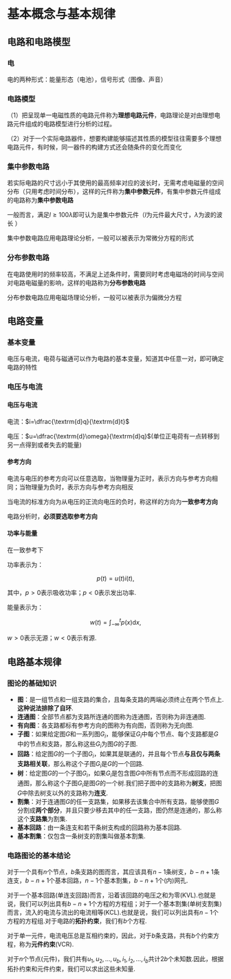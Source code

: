 # 基本概念与基本规律

## 电路和电路模型

### 电

电的两种形式：能量形态（电池），信号形式（图像、声音）

### 电路模型

（1）把呈现单一电磁性质的电路元件称为**理想电路元件**，电路理论是对由理想电路元件组成的电路模型进行分析的过程。

（2）对于一个实际电路器件，想要构建能够描述其性质的模型往往需要多个理想电路元件，有时候，同一器件的构建方式还会随条件的变化而变化

### 集中参数电路

若实际电路的尺寸远小于其使用的最高频率对应的波长时，无需考虑电磁量的空间分布（只用考虑时间分布），这样的元件称为**集中参数元件**，有集中参数元件组成的电路称为**集中参数电路**

一般而言，满足$l\geqslant 100\lambda$即可认为是集中参数元件（$l$为元件最大尺寸，$\lambda$为波的波长 ）

集中参数电路应用电路理论分析，一般可以被表示为常微分方程的形式

### 分布参数电路

在电路使用时的频率较高，不满足上述条件时，需要同时考虑电磁场的时间与空间对电路电磁量的影响，这样的电路称为**分布参数电路**

分布参数电路应用电磁场理论分析，一般可以被表示为偏微分方程

## 电路变量

### 基本变量

电压与电流，电荷与磁通可以作为电路的基本变量，知道其中任意一对，即可确定电路的特性

### 电压与电流

#### 电压与电流
电流：$i=\dfrac{\textrm{d}q}{\textrm{d}t}$

电压：$u=\dfrac{\textrm{d}\omega}{\textrm{d}q}$(单位正电荷有一点转移到另一点得到或者失去的能量)

#### 参考方向

电流与电压的参考方向可以任意选取，当物理量为正时，表示方向与参考方向相同；当物理量为负时，表示方向与参考方向相反

当电流的标准方向为从电压的正流向电压的负时，称这样的方向为**一致参考方向**

电路分析时，**必须要选取参考方向**

#### 功率与能量

在一致参考下

功率表示为：

$$p(t)=u(t)i(t),$$

其中，$p>0$表示吸收功率；$p<0$表示发出功率.

能量表示为：

$$w(t)=\int_{-\infty}^{t}p(x)\textrm{d}x,$$

$w>0$表示无源；$w<0$表示有源.

## 电路基本规律

### 图论的基础知识

+ **图**：是一组节点和一组支路的集合，且每条支路的两端必须终止在两个节点上.**这种说法排除了自环**.
+ **连通图**：全部节点都为支路所连通的图称为连通图，否则称为非连通图.
+ **有向图**：各支路都标有参考方向的图称为有向图，否则称为无向图.
+ **子图**：如果给定图$G$和一系列图$G_i$，能够保证$G_i$中每个节点、每个支路都是$G$中的节点和支路，那么称这些$G_i$为图$G$的子图.
+ **回路**：给定图$G$的一个子图$G_i$，如果其是联通的，并且每个节点**与且仅与两条支路相关联**，那么称这个子图$G_i$是$G$的一个回路.
+ **树**：给定图$G$的一个子图$G_i$，如果$G_i$是包含图$G$中所有节点而不形成回路的连通图，那么称这个子图$G_i$是图$G$的一个树.我们把子图中的支路称为**树支**，把图$G$中除去树支以外的支路称为**连支**.
+ **割集**：对于连通图$G$的任一支路集，如果移去该集合中所有支路，能够使图$G$分割成**两个部分**，并且只要少移去其中的任一支路，图仍然是连通的，那么称这个**支路集**为割集.
+ **基本回路**：由一条连支和若干条树支构成的回路称为基本回路.
+ **基本割集**：仅包含一条树支的割集叫做基本割集.

### 电路图论的基本结论

对于一个具有$n$个节点，$b$条支路的图而言，其应该具有$n-1$条树支，$b-n+1$条连支，$b-n+1$个基本回路，$n-1$个基本割集，$b-n+1$个(内)网孔.

对于一个基本回路(单连支回路)而言，沿着该回路的电压之和为零(KVL).也就是说，我们可以列出具有$b-n+1$个方程的方程组；对于一个基本割集(单树支割集)而言，流入的电流与流出的电流相等(KCL).也就是说，我们可以列出具有$n-1$个方程的方程组.对于电路的**拓扑约束**，我们有$b$个方程.

对于单一元件，电流电压总是互相约束的，因此，对于$b$条支路，共有$b$个约束方程，称为**元件约束**(VCR).

对于$n$个节点(元件)，我们共有$u_1,u_2,\dots,u_b,i_1,i_2,\dots,i_b$共计$2b$个未知数.因此，根据拓扑约束和元件约束，我们可以求出这些未知量.